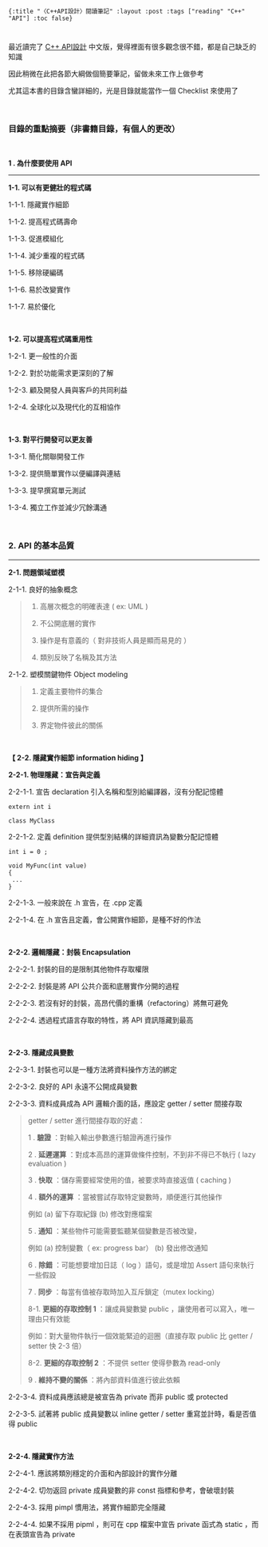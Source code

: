    {:title "〈C++API設計〉閱讀筆記" :layout :post :tags ["reading" "C++" "API"] :toc false}


# 


## 

最近讀完了 [C++ API設計](http://www.books.com.tw/products/0010633959) 中文版，覺得裡面有很多觀念很不錯，都是自己缺乏的知識

因此稍微在此把各節大綱做個簡要筆記，留做未來工作上做參考

尤其這本書的目錄含蠻詳細的，光是目錄就能當作一個 Checklist 來使用了

<br>


### 目錄的重點摘要（非書籍目錄，有個人的更改）

<br>

**1 . 為什麼要使用 API**

<hr>

**1-1. 可以有更健壯的程式碼**

1-1-1. 隱藏實作細節

1-1-2. 提高程式碼壽命

1-1-3. 促進模組化

1-1-4. 減少重複的程式碼

1-1-5. 移除硬編碼

1-1-6. 易於改變實作

1-1-7. 易於優化

<br>

**1-2. 可以提高程式碼重用性**

1-2-1. 更一般性的介面

1-2-2. 對於功能需求更深刻的了解

1-2-3. 顧及開發人員與客戶的共同利益

1-2-4. 全球化以及現代化的互相協作

<br>

**1-3. 對平行開發可以更友善**

1-3-1. 簡化關聯開發工作

1-3-2. 提供簡單實作以便編譯與連結

1-3-3. 提早撰寫單元測試

1-3-4. 獨立工作並減少冗餘溝通

<br>


### 2. API 的基本品質

<hr>

**2-1. 問題領域塑模**

2-1-1. 良好的抽象概念

> 1.  高層次概念的明確表達 ( ex: UML )
> 
> 2.  不公開底層的實作
> 
> 3.  操作是有意義的（ 對非技術人員是顯而易見的 ）
> 
> 4.  類別反映了名稱及其方法

2-1-2. 塑模關鍵物件 Object modeling

> 1.  定義主要物件的集合
> 
> 2.  提供所需的操作
> 
> 3.  界定物件彼此的關係

<br>

**【 2-2. 隱藏實作細節 information hiding 】**

**2-2-1. 物理隱藏：宣告與定義**

2-2-1-1. 宣告 declaration 引入名稱和型別給編譯器，沒有分配記憶體

    extern int i
    
    class MyClass

2-2-1-2. 定義 definition 提供型別結構的詳細資訊為變數分配記憶體

    int i = 0 ;
    
    void MyFunc(int value)
    {
     ...
    }

2-2-1-3. 一般來說在 .h 宣告，在 .cpp 定義

2-2-1-4. 在 .h 宣告且定義，會公開實作細節，是種不好的作法

<br>

**2-2-2. 邏輯隱藏：封裝 Encapsulation**

2-2-2-1. 封裝的目的是限制其他物件存取權限

2-2-2-2. 封裝是將 API 公共介面和底層實作分開的過程

2-2-2-3. 若沒有好的封裝，高昂代價的重構（refactoring）將無可避免

2-2-2-4. 透過程式語言存取的特性，將 API 資訊隱藏到最高

<br>

**2-2-3. 隱藏成員變數**

2-2-3-1. 封裝也可以是一種方法將資料操作方法的綁定

2-2-3-2. 良好的 API 永遠不公開成員變數

2-2-3-3. 資料成員成為 API 邏輯介面的話，應設定 getter / setter 間接存取

> getter / setter 進行間接存取的好處：
> 
> 1 . **驗證** ：對輸入輸出參數進行驗證再進行操作
> 
> 2 . **延遲運算** ：對成本高昂的運算做條件控制，不到非不得已不執行 ( lazy evaluation )
> 
> 3 . **快取** ：儲存需要經常使用的值，被要求時直接返值 ( caching )
> 
> 4 . **額外的運算** ：當被嘗試存取特定變數時，順便進行其他操作
> 
> 例如 (a) 留下存取紀錄 (b) 修改對應檔案
> 
> 5 . **通知** ：某些物件可能需要監聽某個變數是否被改變，
> 
> 例如 (a) 控制變數（ ex: progress bar） (b) 發出修改通知
> 
> 6 . **除錯** ：可能想要增加日誌（ log ）語句，或是增加 Assert 語句來執行一些假設
> 
> 7 . **同步** ：每當有值被存取時加入互斥鎖定（mutex locking）
> 
> 8-1. **更細的存取控制 1** ：讓成員變數變 public ，讓使用者可以寫入，唯一理由只有效能
> 
> 例如：對大量物件執行一個效能緊迫的迴圈（直接存取 public 比 getter / setter 快 2-3 倍）
> 
> 8-2. **更細的存取控制 2** ：不提供 setter 使得參數為 read-only
> 
> 9 . **維持不變的關係** ：將內部資料值進行彼此依賴

2-2-3-4. 資料成員應該總是被宣告為 private 而非 public 或 protected

2-2-3-5. 試著將 public 成員變數以 inline getter / setter 重寫並計時，看是否值得 public

<br>

**2-2-4. 隱藏實作方法**

2-2-4-1. 應該將類別穩定的介面和內部設計的實作分離

2-2-4-2. 切勿返回 private 成員變數的非 const 指標和參考，會破壞封裝

2-2-4-3. 採用 pimpl 慣用法，將實作細節完全隱藏

2-2-4-4. 如果不採用 pipml ，則可在 cpp 檔案中宣告 private 函式為 static ，而在表頭宣告為 private

